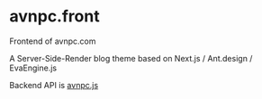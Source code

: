 # avnpc.front

Frontend of avnpc.com

A Server-Side-Render blog theme based on Next.js / Ant.design / EvaEngine.js

Backend API is [avnpc.js](https://github.com/AlloVince/avnpc.js)
